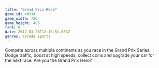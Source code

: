 ```yaml
---
title: "Grand Prix Hero"
game_id: 40334
game_width: 720
game_height: 405
rank: 0
date: 2017-03-28T12:15:51.653Z
genres: arcade sports
---
```

Compete across multiple continents as you race in the Grand Prix Series. Dodge traffic, boost at high speeds, collect coins and upgrade your car for the next race. Are you the Grand Prix Hero?